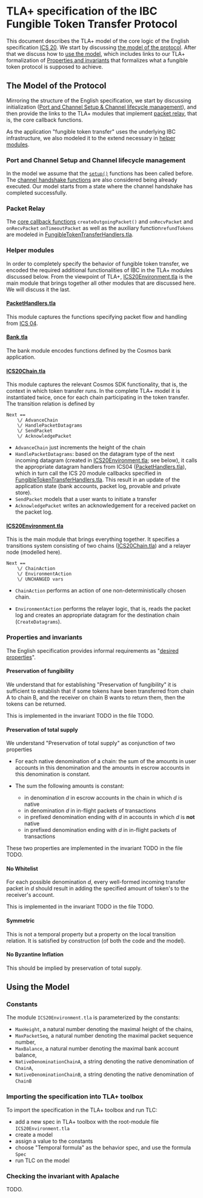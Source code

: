 # TLA+ specification of the IBC Fungible Token Transfer Protocol

This document describes the TLA+ model of the core logic of the English
specification [ICS
20](https://github.com/cosmos/ics/tree/master/spec/ics-020-fungible-token-transfer). We
start by discussing [the model of the protocol](#the-model-of-the-protocol).
After that we discuss how to [use the model](#using-the-model), which
includes links to our TLA+ formalization of [Properties and
invariants](#properties-and-invariants) that formalizes what a fungible
token protocol is supposed to achieve. 

## The Model of the Protocol

 Mirroring
the structure of the English specification, we start by discussing
initialization ([Port and Channel Setup & Channel lifecycle management](#port-and-channel-setup-and-channel-lifecycle-management)), and then provide the links to the TLA+ modules that
implement [packet relay](#packet-relay), that is, the core callback functions.

As the application "fungible token transfer" uses the underlying IBC
infrastructure, we also modeled it to the extend necessary in [helper
modules](#helper-modules).

### Port and Channel Setup and Channel lifecycle management


In the model we assume that the [`setup()`](https://github.com/cosmos/ics/tree/master/spec/ics-020-fungible-token-transfer#port--channel-setup) functions has been called
before. The [channel handshake
functions]((https://github.com/cosmos/ics/tree/master/spec/ics-020-fungible-token-transfer#channel-lifecycle-management))
are also considered being already executed. Our
model starts from a state where the channel handshake has completed
successfully. 

### Packet Relay

The [core callback functions](https://github.com/cosmos/ics/tree/master/spec/ics-020-fungible-token-transfer#packet-relay)
`createOutgoingPacket()` and `onRecvPacket` and `onRecvPacket` 
	`onTimeoutPacket` as well as the auxiliary function`refundTokens`
	are modeled in
	[FungibleTokenTransferHandlers.tla](FungibleTokenTransferHandlers.tla). 
	
### Helper modules

In order to completely specify the behavior of fungible token
transfer, we encoded the required additional functionalities of IBC in
the TLA+ modules discussed below. From
the viewpoint of TLA+, [ICS20Environment.tla](ICS20Environment.tla) is
the main module that brings together all other modules that are
discussed here. We will discuss it the last.

	
#### [PacketHandlers.tla](PacketHandlers.tla) 

This module captures the functions
specifying packet flow and handling from [ICS
04](https://github.com/cosmos/ics/tree/master/spec/ics-004-channel-and-packet-semantics). 

#### [Bank.tla](bank.tla) 
The bank module encodes functions defined by the Cosmos bank
  application. 
  
#### [ICS20Chain.tla](ICS20Chain.tla)

This module captures the relevant
  Cosmos SDK functionality, that is, the context in which token
  transfer runs. In the complete TLA+ model it is instantiated twice,
  once for each chain participating in the token transfer.
  The transition relation is defined by

```tla
Next ==
    \/ AdvanceChain
    \/ HandlePacketDatagrams
    \/ SendPacket
    \/ AcknowledgePacket
```

- `AdvanceChain` just increments the height of the chain
- `HandlePacketDatagrams`: based on the datagram type of the next
  incoming datagram (created in
  [ICS20Environment.tla](ICS20Environment.tla); see below), it calls the
  appropriate datagram handlers from ICS04
  ([PacketHandlers.tla](PacketHandlers.tla)), which in turn call the
  ICS 20 module callbacks specified in
  [FungibleTokenTransferHandlers.tla](FungibleTokenTransferHandlers.tla).
  This result in an update of the application state (bank accounts,
  packet log, provable and private store).
- `SendPacket` models that a user wants to initiate a transfer
- `AcknowledgePacket` writes an acknowledgement for a received packet
  on the packet log.


#### [ICS20Environment.tla](ICS20Environment.tla) 
This is the main module that
  brings everything together. It specifies a transitions system
  consisting of two chains ([ICS20Chain.tla](ICS20Chain.tla)) and a
  relayer node (modelled here). 
```tla
Next ==
    \/ ChainAction
    \/ EnvironmentAction
    \/ UNCHANGED vars
```

- `ChainAction` performs an action of one non-deterministically chosen
  chain.
  
- `EnvironmentAction` performs the relayer logic, that is, reads the
  packet log and creates an appropriate datagram for the destination
  chain (`CreateDatagrams`).
  

### Properties and invariants

The English specification provides informal requirements as "[desired properties](
https://github.com/cosmos/ics/tree/master/spec/ics-020-fungible-token-transfer#desired-properties)".

#### Preservation of fungibility

We understand that for establishing "Preservation of fungibility" it
is sufficient to establish that if
some tokens have been transferred from chain A to chain B, and the receiver
on chain B wants to return them, then the tokens can be returned.

This is implemented in the invariant TODO in the file TODO.

#### Preservation of total supply

We understand "Preservation of total supply" as conjunction of two
properties

- For each native denomination of a chain: the sum of the amounts in
  user accounts in this denomination and the amounts in escrow
  accounts in this denomination is constant.
  
- The sum the following amounts is constant:
    *  in denomination *d* in escrow accounts in the chain in which *d* is native
	*  in denomination *d* in in-flight packets of transactions
	*  in prefixed denomination ending with *d* in accounts in which *d* is **not**
       native
	*  in prefixed denomination ending with *d* in in-flight packets of transactions

These two properties are implemented in the invariant TODO in the file TODO.

#### No Whitelist

For each possible denomination *d*, every well-formed incoming
transfer packet in *d* should result in adding the
specified amount of token's to the receiver's account.

This is implemented in the invariant TODO in the file TODO.


#### Symmetric

This is not a temporal property but a property on the local transition
relation. It is satisfied by construction (of both the code and the
model).


#### No Byzantine Inflation

This should be implied by preservation of total supply.


## Using the Model


### Constants

The module `ICS20Environment.tla` is parameterized by the constants:
 - `MaxHeight`, a natural number denoting the maximal height of the chains,
 - `MaxPacketSeq`, a natural number denoting the maximal packet sequence number,
 - `MaxBalance`, a natural number denoting the maximal bank account balance,
 - `NativeDenominationChainA`, a string denoting the native denomination of `ChainA`,
 - `NativeDenominationChainB`, a string denoting the native denomination of `ChainB`


### Importing the specification into TLA+ toolbox

To import the specification in the TLA+ toolbox and run TLC:
  - add a new spec in TLA+ toolbox with the root-module file `ICS20Environment.tla` 
  - create a model
  - assign a value to the constants
  - choose "Temporal formula" as the behavior spec, and use the formula `Spec`
  - run TLC on the model

### Checking the invariant with Apalache

TODO.
